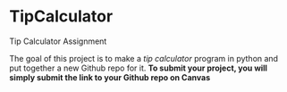 # TipCalculator
Tip Calculator Assignment 


The goal of this project is to make a *tip calculator* program in python and put together a new Github repo for it. **To submit your project, you will simply submit the link to your Github repo on Canvas**